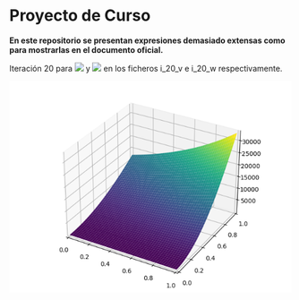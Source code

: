 # Proyecto de Curso

**En este repositorio se presentan expresiones demasiado extensas como para mostrarlas en el documento oficial.**

Iteración 20 para <img src="https://latex.codecogs.com/gif.latex?v_{20} " /> y <img src="https://latex.codecogs.com/gif.latex?w_{20} " /> en los ficheros i_20_v e i_20_w respectivamente.

<img src="v_20.png" />
